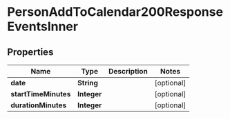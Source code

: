 

# PersonAddToCalendar200ResponseEventsInner


## Properties

| Name | Type | Description | Notes |
|------------ | ------------- | ------------- | -------------|
|**date** | **String** |  |  [optional] |
|**startTimeMinutes** | **Integer** |  |  [optional] |
|**durationMinutes** | **Integer** |  |  [optional] |



